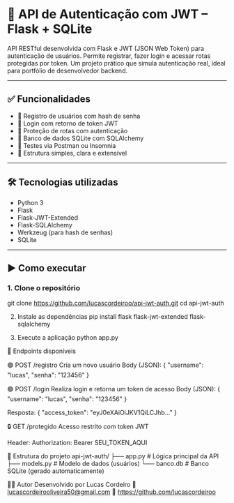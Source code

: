 # 🔐 API de Autenticação com JWT – Flask + SQLite

API RESTful desenvolvida com Flask e JWT (JSON Web Token) para autenticação de usuários. Permite registrar, fazer login e acessar rotas protegidas por token. Um projeto prático que simula autenticação real, ideal para portfólio de desenvolvedor backend.

---

## ✅ Funcionalidades

- 🔸 Registro de usuários com hash de senha
- 🔸 Login com retorno de token JWT
- 🔸 Proteção de rotas com autenticação
- 🔸 Banco de dados SQLite com SQLAlchemy
- 🔸 Testes via Postman ou Insomnia
- 🔸 Estrutura simples, clara e extensível

---

## 🛠 Tecnologias utilizadas

- Python 3
- Flask
- Flask-JWT-Extended
- Flask-SQLAlchemy
- Werkzeug (para hash de senhas)
- SQLite

---

## ▶️ Como executar

### 1. Clone o repositório
git clone https://github.com/lucascordeiroo/api-jwt-auth.git
cd api-jwt-auth

2. Instale as dependências
pip install flask flask-jwt-extended flask-sqlalchemy

4. Execute a aplicação
python app.py

🔗 Endpoints disponíveis

🟢 POST /registro
Cria um novo usuário
Body (JSON):
{
  "username": "lucas",
  "senha": "123456"
}

🟢 POST /login
Realiza login e retorna um token de acesso
Body (JSON):
{
  "username": "lucas",
  "senha": "123456"
}

Resposta:
{
  "access_token": "eyJ0eXAiOiJKV1QiLCJhb..."
}

🔒 GET /protegido
Acesso restrito com token JWT

Header:
Authorization: Bearer SEU_TOKEN_AQUI

📂 Estrutura do projeto
api-jwt-auth/
├── app.py        # Lógica principal da API
├── models.py     # Modelo de dados (usuários)
└── banco.db      # Banco SQLite (gerado automaticamente)

👨‍💻 Autor
Desenvolvido por Lucas Cordeiro
📧 lucascordeirooliveira50@gmail.com
🔗 https://github.com/lucascordeiroo
